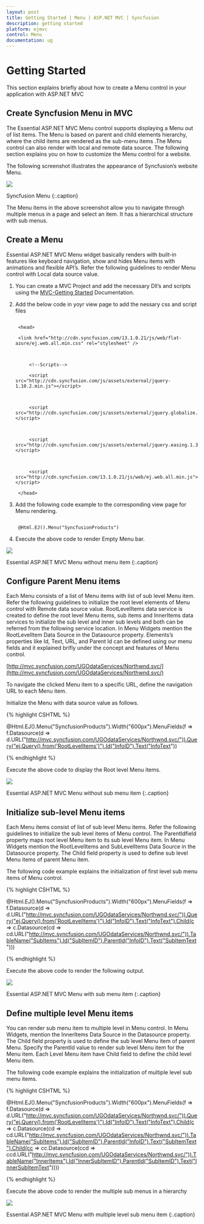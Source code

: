 ```yaml
---
layout: post
title: Getting Started | Menu | ASP.NET MVC | Syncfusion
description: getting started 
platform: ejmvc
control: Menu
documentation: ug
---
```


# Getting Started 

This section explains briefly about how to create a Menu control in your application with ASP.NET MVC 

## Create Syncfusion Menu in MVC

The Essential ASP.NET MVC Menu control supports displaying a Menu out of list items. The Menu is based on parent and child elements hierarchy, where the child items are rendered as the sub-menu items .The Menu control can also render with local and remote data source. The following section explains you on how to customize the Menu control for a website. 

The following screenshot illustrates the appearance of Syncfusion’s website Menu.

![](Getting-Started_images/Getting-Started_img1.png)

Syncfusion Menu
{:.caption}

The Menu items in the above screenshot allow you to navigate through multiple menus in a page and select an item. It has a hierarchical structure with sub menus. 

## Create a Menu

Essential ASP.NET MVC Menu widget basically renders with built-in features like keyboard navigation, show and hides Menu items with animations and flexible API’s. Refer the following guidelines to render Menu control with Local data source value.

1. You can create a MVC Project and add the necessary Dll’s and scripts using the [MVC-Getting Started](http://docs.syncfusion.com/aspnetmvc/menu/getting-started) Documentation.
2. Add the below code in yoyr view page to add the nessary css and script files

   ~~~ cshtml

	<head>

	<link href="http://cdn.syncfusion.com/13.1.0.21/js/web/flat-azure/ej.web.all.min.css" rel="stylesheet" />



		<!--Scripts-->

		<script src="http://cdn.syncfusion.com/js/assets/external/jquery-1.10.2.min.js"></script>



		<script src="http://cdn.syncfusion.com/js/assets/external/jquery.globalize.min.js"></script>



		<script src="http://cdn.syncfusion.com/js/assets/external/jquery.easing.1.3.min.js"></script>



		<script src="http://cdn.syncfusion.com/13.1.0.21/js/web/ej.web.all.min.js"> </script>

	</head>

   ~~~
   

3. Add the following code example to the corresponding view page for Menu rendering.

   ~~~ cshtml

	@Html.EJ().Menu("SyncfusionProducts")

   ~~~
   

4. Execute the above code to render Empty Menu bar.

![](Getting-Started_images/Getting-Started_img2.png)

Essential ASP.NET MVC Menu without menu item
{:.caption}

## Configure Parent Menu items

Each Menu consists of a list of Menu items with list of sub level Menu item. Refer the following guidelines to initialize the root level elements of Menu control with Remote data source value. RootLevelItems data service is created to define the root level Menu items, sub items and InnerItems data services to initialize the sub level and inner sub levels and both can be referred from the following service location. In Menu Widgets mention the RootLevelItem Data Source in the Datasource property. Elements’s properties like Id, Text, URL, and Parent Id can be defined using our menu fields and it explained brifly under the concept and features of Menu control.

[http://mvc.syncfusion.com/UGOdataServices/Northwnd.svc/](http://mvc.syncfusion.com/UGOdataServices/Northwnd.svc/)



To navigate the clicked Menu item to a specific URL, define the navigation URL to each Menu item.

Initialize the Menu with data source value as follows. 

{% highlight CSHTML %}

@Html.EJ().Menu("SyncfusionProducts").Width("600px").MenuFields(f => f.Datasource(d => 
d.URL("http://mvc.syncfusion.com/UGOdataServices/Northwnd.svc/")).Query("ej.Query().from('RootLevelItems')").Id("InfoID").Text("InfoText"))

{% endhighlight %}

Execute the above code to display the Root level Menu items.



![](Getting-Started_images/Getting-Started_img3.png)

Essential ASP.NET MVC Menu without sub menu item
{:.caption}

## Initialize sub-level Menu items

Each Menu items consist of list of sub level Menu items. Refer the following guidelines to initialize the sub level items of Menu control. The ParentIdfield property maps root level Menu item to its sub level Menu item. In Menu Widgets mention the RootLevelItems and SubLevelItems Data Source in the Datasource property. The Child field property is used to define sub level Menu items of parent Menu item.							

The following code example explains the initialization of first level sub menu items of Menu control.

{% highlight CSHTML %}

@Html.EJ().Menu("SyncfusionProducts").Width("600px").MenuFields(f => f.Datasource(d => 
d.URL("http://mvc.syncfusion.com/UGOdataServices/Northwnd.svc/")).Query("ej.Query().from('RootLevelItems')").Id("InfoID").Text("InfoText").Child(c =>
c.Datasource(cd => 
cd.URL("http://mvc.syncfusion.com/UGOdataServices/Northwnd.svc/")).TableName("SubItems").Id("SubItemID").ParentId("InfoID").Text("SubItemText")))

{% endhighlight %}

Execute the above code to render the following output.

![](Getting-Started_images/Getting-Started_img4.png)

Essential ASP.NET MVC Menu with sub menu item
{:.caption}

## Define multiple level Menu items

You can render sub menu item to multiple level in Menu control. In Menu Widgets, mention the InnerItems Data Source in the Datasource property. The Child field property is used to define the sub level Menu item of parent Menu. Specify the ParentId value to render sub level Menu item for the Menu item. Each Level Menu item have Child field to define the child level Menu item. 

The following code example explains the initialization of multiple level sub menu items.

{% highlight CSHTML %}

@Html.EJ().Menu("SyncfusionProducts").Width("600px").MenuFields(f => f.Datasource(d => 
d.URL("http://mvc.syncfusion.com/UGOdataServices/Northwnd.svc/")).Query("ej.Query().from('RootLevelItems')").Id("InfoID").Text("InfoText").Child(c =>
c.Datasource(cd => 
cd.URL("http://mvc.syncfusion.com/UGOdataServices/Northwnd.svc/")).TableName("SubItems").Id("SubItemID").ParentId("InfoID").Text("SubItemText").Child(cc =>
cc.Datasource(ccd =>
ccd.URL("http://mvc.syncfusion.com/UGOdataServices/Northwnd.svc/")).TableName("InnerItems").Id("InnerSubItemID").ParentId("SubItemID").Text("InnerSubItemText"))))


{% endhighlight %}


Execute the above code to render the multiple sub menus in a hierarchy

![](Getting-Started_images/Getting-Started_img5.png)

Essential ASP.NET MVC Menu with multiple level  sub menu item
{:.caption}
